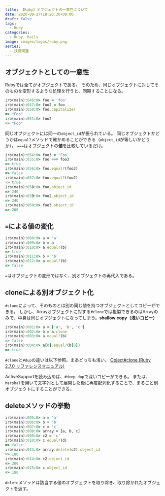 ```yaml
---
title: 【Ruby】オブジェクトの一意性について
date: 2020-09-27T18:26:30+09:00
draft: false
tags:
  - Ruby
categories:
  - Ruby, Rails
image: images/logos/ruby.png
series:
  - 技術関連
---
```


## オブジェクトとしての一意性

Rubyでは全てがオブジェクトである。
そのため、同じオブジェクトに対してそのものを変形するような処理を行うと、同期することになる。

```rb
irb(main):046:0> foo = 'foo'
irb(main):047:0> foo2 = foo
irb(main):050:0> foo.capitalize!
=> "Foo"
irb(main):051:0> foo2
=> "Foo"
```

同じオブジェクトには同一の`object_id`が振られている。
同じオブジェクトかどうかは`equal?`メソッドで確かめることができる（`object_id`が等しいかどうか）。
`===`はオブジェクトの**値**を比較しているだけ。


```rb
irb(main):054:0> foo3 = 'Foo'
irb(main):055:0> foo === foo3
=> true
irb(main):056:0> foo.equal?(foo3)
=> false
irb(main):057:0> foo.equal?(foo2)
=> true
irb(main):058:0> foo.object_id
=> 240
irb(main):059:0> foo2.object_id
=> 240
irb(main):060:0> foo3.object_id
=> 260
```

## `=`による値の変化

```rb
irb(main):008:0> a = 'a'
irb(main):009:0> b = a
irb(main):010:0> a.equal?(b)
=> true
irb(main):011:0> b = 'b'
irb(main):012:0> a.equal?(b)
=> false
```

`=`はオブジェクトの変形ではなく、別オブジェクトの再代入である。

## cloneによる別オブジェクト化

`#clone`によって、そのものとは別の同じ値を持つオブジェクトとしてコピーができる。
しかし、Arrayオブジェクトに対する`#clone`では複製できるのはArrayのみで、中身は同じオブジェクトになってしまう。**shallow copy（浅いコピー）**

```rb
irb(main):001:0> a = ['a', 'b', 'c']
irb(main):002:0> b = a.clone
irb(main):003:0> a.equal?(b)
=> false
irb(main):004:0> a[0].equal?(b[0])
=> true
```

`#clone`と`#dup`の違いは以下参照。まあどっちも浅い。
[Object\#clone \(Ruby 2\.7\.0 リファレンスマニュアル\)](https://docs.ruby-lang.org/ja/latest/method/Object/i/clone.html)

ActiveSupportを読み込めば、`#deep_dup`で深いコピーができる。
または、`Marshal`を用いて文字列として展開した後に再度配列化することで、まるごと別オブジェクトにすることができる。

## deleteメソッドの挙動

```rb
irb(main):005:0> a = 'a'
irb(main):006:0> b = 'b'
irb(main):007:0> c = 'c'
irb(main):008:0> array = [a, b, c]
irb(main):009:0> c2 = 'c'
irb(main):010:0> c.equal?(d)
=> false
irb(main):013:0> array.delete(c2).object_id
=> 180
irb(main):014:0> c2.object_id
=> 200
irb(main):015:0> c.object_id
=> 180
```

`delete`メソッドは該当する値のオブジェクトを取り除き、取り除かれたオブジェクトを返す。
